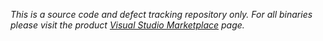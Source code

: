 *This is a source code and defect tracking repository only. For all binaries please visit the product [Visual Studio Marketplace](https://marketplace.visualstudio.com/items?itemName=OlegShilo.LineMan) page.*